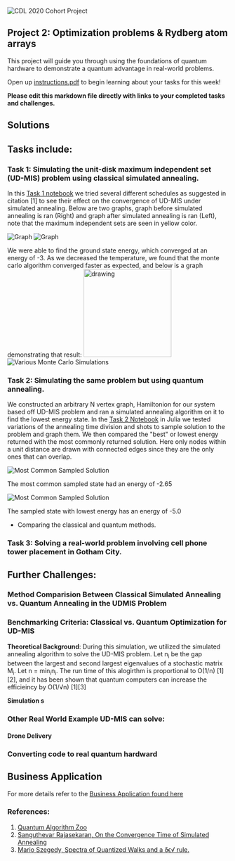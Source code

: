 ![CDL 2020 Cohort Project](../figures/CDL_logo.jpg)
## Project 2: Optimization problems \& Rydberg atom arrays

This project will guide you through using the foundations of quantum hardware to demonstrate a quantum advantage in real-world problems.

Open up [instructions.pdf](https://github.com/CDL-Quantum/CohortProject_2021/tree/main/Week2_Rydberg_Atoms/instructions.pdf) to begin learning about your tasks for this week!

**Please edit this markdown file directly with links to your completed tasks and challenges.**

## Solutions


## Tasks include:
### Task 1: Simulating the unit-disk maximum independent set (UD-MIS) problem using classical simulated annealing.
In this [Task 1 notebook](./Task_1.ipynb) we tried several different schedules as suggested in citation [1] to see their effect on the convergence of UD-MIS under simulated annealing. Below are two graphs, graph before simulated annealing is ran (Right) and graph after simulated annealing is ran (Left), note that the maximum independent sets are seen in yellow color.

![Graph](../Week2_Rydberg_Atoms/img/Task_1_Graph.png) ![Graph](../Week2_Rydberg_Atoms/img/complete_udmis_graph_task_1.png)

We were able to find the ground state energy, which converged at an energy of -3. As we decreased the temperature, we found that the monte carlo algorithm converged faster as expected, and below is a graph demonstrating that result:
<img src="../Week2_Rydberg_Atoms/img/Task_1_seperate_monte_carlo_graphs.png" alt="drawing" width="200"/>
![Various Monte Carlo Simulations](../Week2_Rydberg_Atoms/img/Task_1_seperate_monte_carlo_graphs.png)

### Task 2: Simulating the same problem but using quantum annealing.
We constructed an arbitrary N vertex graph, Hamiltonion for our system based off UD-MIS problem and ran a simulated annealing algorithm on it to find the lowest energy state.   In the [Task 2 Notebook](./Task_2.ipynb) in Julia we tested variations of the annealing time division and shots to sample solution to the problem and graph them.  We then compared the "best" or lowest energy returned with the most commonly returned solution.  Here only nodes within a unit distance are drawn with connected edges since they are the only ones that can overlap.

![Most Common Sampled Solution](../Week2_Rydberg_Atoms/img/common.png)

The most common sampled state had an energy of -2.65

![Most Common Sampled Solution](../Week2_Rydberg_Atoms/img/best.png)

The sampled state with lowest energy has an energy of -5.0

* Comparing the classical and quantum methods.
### Task 3: Solving a real-world problem involving cell phone tower placement in Gotham City.

## Further Challenges:
### Method Comparision Between Classical Simulated Annealing vs. Quantum Annealing in the UDMIS Problem

### Benchmarking Criteria: Classical vs. Quantum Optimization for UD-MIS
**Theoretical Background**: During this simulation, we utilized the simulated annealing algorithm to solve the UD-MIS problem. Let n<sub>i</sub> be the gap between the largest and second largest eigenvalues of a stochastic matrix M<sub>i</sub>. Let n = min<sub>i</sub>n<sub>i</sub>. The run time of this alogirthm is proportional to O(1/n) [1][2], and it has been shown that quantum computers can increase the efficieincy by O(1/√n) [1][3]

**Simulation 
s**
### Other Real World Example UD-MIS can solve:
#### Drone Delivery
### Converting code to real quantum hardward

## Business Application

For more details refer to the [Business Application found here](./Business_Application.md)

### References:
1. [Quantum Algorithm Zoo](https://quantumalgorithmzoo.org/#MathJax-Element-271-Frame)
2. [Sanguthevar Rajasekaran, On the Convergence Time of Simulated Annealing](http://repository.upenn.edu/cgi/viewcontent.cgi?article=1373&context=cis_reports)
3. [Mario Szegedy, Spectra of Quantized Walks and a δϵ√ rule.](https://arxiv.org/abs/quant-ph/0401053)

